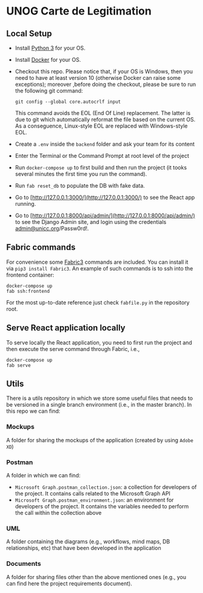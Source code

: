 # UNOG Carte de Legitimation

## Local Setup
- Install [Python 3](https://www.python.org/) for your OS.

- Install [Docker](https://docs.docker.com/engine/installation/) for your OS. 

- Checkout this repo. Please notice that, if your OS is Windows, then you need to have at least version 10 (otherwise Docker can raise some exceptions); moreover ,before doing the checkout, please be sure to run the following git command:
  ```
  git config --global core.autocrlf input
  ```
  This command avoids the EOL (End Of Line) replacement. The latter is due to git which automatically reformat the file based on the current OS. As a conseguence, Linux-style EOL are replaced with Windows-style EOL.

- Create a `.env` inside the `backend` folder and ask your team for its content

- Enter the Terminal or the Command Prompt at root level of the project

- Run `docker-compose up` to first build and then run the project (it tooks several minutes the first time you run the command).

- Run `fab reset_db` to populate the DB with fake data.

- Go to [http://127.0.0.1:3000/](http://127.0.0.1:3000/) to see the React app running.

- Go to [http://127.0.0.1:8000/api/admin/](http://127.0.0.1:8000/api/admin/) to see the Django Admin site, and login using the credentials admin@unicc.org/Passw0rd!.

## Fabric commands
For convenience some [Fabric3](http://www.fabfile.org/) commands are included. You can install it via `pip3 install Fabric3`. An example of such commands is to ssh into the frontend container:

```text
docker-compose up
fab ssh:frontend
```

For the most up-to-date reference just check `fabfile.py` in the repository root.

## Serve React application locally
To serve locally the React application, you need to first run the project and then execute the serve command through Fabric, i.e.,

```text
docker-compose up
fab serve
```

## Utils
There is a utils repository in which we store some useful files that needs to be versioned in a single branch environment (i.e., in the master branch). In this repo we can find:

### Mockups
A folder for sharing the mockups of the application (created by using `Adobe XD`)

### Postman
A folder in which we can find:
- `Microsoft Graph.postman_collection.json`: a collection for developers of the project. It contains calls related to the Microsoft Graph API
- `Microsoft Graph.postman_environment.json`: an environment for developers of the project. It contains the variables needed to perform the call within the collection above

### UML
A folder containing the diagrams (e.g., workflows, mind maps, DB relationships, etc) that have been developed in the application

### Documents
A folder for sharing files other than the above mentioned ones (e.g., you can find here the project requirements document).

